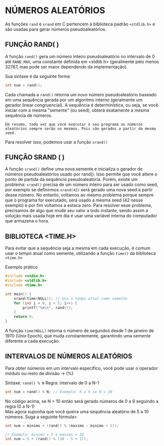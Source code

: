 # NÚMEROS ALEATÓRIOS

As funções ``rand`` e ``srand`` em C pertencem à biblioteca padrão `<stdlib.h>` e são usadas para gerar números pseudoaleatórios.

## FUNÇÃO RAND( )

A função ``rand()`` gera um número inteiro pseudoaleatório no intervalo de 0 até `RAND_MAX`, uma constante definida em <stdlib.h> (geralmente pelo menos 32767, mas pode ser maior dependendo da implementação). 

Sua sintaxe é da seguinte forma

```c
int num = rand();
```

Cada chamada a ``rand()`` retorna um novo número pseudoaleatório baseado em uma sequência gerada por um algoritmo interno (geralmente um gerador linear congruencial).
A sequência é determinística, ou seja, se você iniciar com a mesma "semente" (ou seed), obterá exatamente a mesma sequência de números. 

    Em resumo, toda vez que você executar o seu programa os números aleatórios sempre serão os mesmos. Pois são gerados a partir da mesma seed.

Para resolver isso, podemos usar a função `srand()`

## FUNÇÃO SRAND ( )

A função `srand()` define uma nova semente e inicializa o gerador de números pseudoaleatórios usado por rand(). Isso permite que você altere o ponto de partida da sequência pseudoaleatória. Porém, existe um problema: `srand()` precisa de um número inteiro para ser usado como seed, por exemplo se definirmos `srand(42)` será gerado uma nova seed a partir desse número. No entanto, voltamos ao mesmo problema porque sempre que o programa for executado, será usado a mesma seed (42 nesse exemplo) e por fim voltamos a estaca zero. Para resolver esse problema, precisamos de algo que mude seu valor a todo instante, sendo assim a solução mais usada hoje em dia é usar uma variável interna do computador que armazena o hora. 

## BIBLIOTECA <TIME.H>

Para evitar que a sequência seja a mesma em cada execução, é comum usar o tempo atual como semente, utilizando a função `time()` da biblioteca `<time.h>`

Exemplo prático

~~~c
#include <stdio.h>
#include <stdlib.h>
#include <time.h>

int main() {
    srand(time(NULL)); // Usa o tempo atual como semente
    for (int i = 0; i < 5; i++) {
        printf("%d\n", rand());
    }
    return 0;
}
~~~

A função `time(NULL)` retorna o número de segundos desde 1 de janeiro de 1970 (Unix Epoch), que muda constantemente, garantindo uma semente diferente a cada execução.

## INTERVALOS DE NÚMEROS ALEATÓRIOS
Para obter números em um intervalo específico, você pode usar o operador módulo ou resto de divisão -> (%) <br>

Sintaxe: `rand() % N` 
Regra: intervalo de 0 a N-1

~~~c
int num = rand() % N; // Exemplo: 0 a 9 se N = 10
~~~
No código acima, se N = 10 então será gerado números de 0 a 9 seguindo a regra (0 a N-1)
<br>
Mas agora suponha que você queira uma sequência aleatório de 5 a 10 números. Suga a seguinte fórmula>

~~~c
int num = minimo + (rand() % (maximo - minimo + 1));

// Exemplo: minimo = 5 e maximo = 10
int num = 5 + (rand() % (10 - 5 + 1));
~~~





